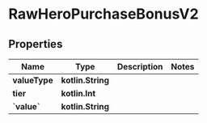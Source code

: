 
# RawHeroPurchaseBonusV2

## Properties
Name | Type | Description | Notes
------------ | ------------- | ------------- | -------------
**valueType** | **kotlin.String** |  | 
**tier** | **kotlin.Int** |  | 
**&#x60;value&#x60;** | **kotlin.String** |  | 



